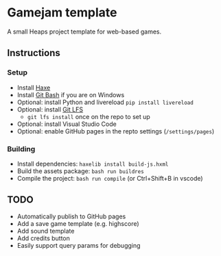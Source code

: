 # Gamejam template

A small Heaps project template for web-based games.

## Instructions

### Setup

* Install [Haxe](https://haxe.org/)
* Install [Git Bash](https://gitforwindows.org/) if you are on Windows
* Optional: install Python and livereload `pip install livereload`
* Optional: install [Git LFS](https://git-lfs.github.com/)
  * `git lfs install` once on the repo to set up
* Optional: install Visual Studio Code
* Optional: enable GitHub pages in the repto settings (`/settings/pages`)

### Building

* Install dependencies: `haxelib install build-js.hxml`
* Build the assets package: `bash run buildres`
* Compile the project: `bash run compile` (or Ctrl+Shift+B in vscode)

## TODO

* Automatically publish to GitHub pages
* Add a save game template (e.g. highscore)
* Add sound template
* Add credits button
* Easily support query params for debugging